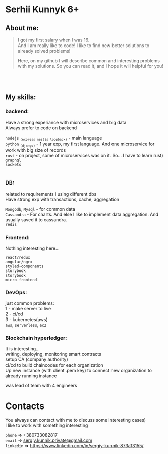 # Serhii Kunnyk 6+


## About me:
> I got my first salary when I was 16. </br>
> And I am really like to code! I like to find new better solutions to already solved problems!
>
> Here, on my github I will describe common and interesting problems with my solutions. So you can read it, and I hope it will helpful for you!

</br>
</br>

## My skills:
### **backend:**
Have a strong experiance with microservices and big data </br>
Always prefer to code on backend
 
`nodejs` <sub>`(express nestjs loopback)`</sub> - main language </br>
`python` <sub>`(django)`</sub> - 1 year exp, my first language. And one microservice for work with big size of records</br>
`rust` - on project, some of microservices was on it. So... I have to learn rust)</br>
`graphql` </br>
`sockets` </br>
</br>

### **DB:**
related to requirements I using different dbs </br>
Have strong exp with transactions, cache, aggregation</br>


`Mongodb`, `Mysql` - for common data</br>
`Cassandra` - For charts. And else I like to implement data aggregation. And usually saved it to cassandra.</br> 
`redis`</br> 



### **Frontend:**
Nothing interesting here... </br>

`react/redux`</br>
`angular/ngrx`</br>
`styled-components`</br>
`storybook`</br>
`storybook`</br>
`micro frontend`</br>

### **DevOps:**
just common problems:</br>
1 - make server to live</br>
2 - ci/cd</br>
3 - kubernetes(aws)</br>
`aws`, `serverless`, `ec2`

### **Blockchain hyperledger:**
It is interesting...</br>
writing, deploying, monitoring smart contracts</br>
setup CA (company authority)</br>
ci/cd to build chaincodes for each organization</br>
Up new instance (with client .pem key) to connect new organization to already running instance</br>


was lead of team with 4 engineers</br>

# Contacts

You always can contact with me to discuss some interesting cases)</br>
I like to work with something interesting</br>

`phone` => +380733082817</br>
`email` => sergiy.kunnik.private@gmail.com</br>
`linkedin` => https://www.linkedin.com/in/sergiy-kunnik-873a13155/</br>
